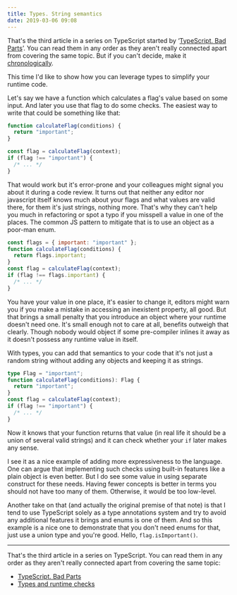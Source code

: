 ```yaml
---
title: Types. String semantics
date: 2019-03-06 09:08
---
```


That's the third article in a series on TypeScript started by ‘[TypeScript. Bad Parts](ts_bad_parts.html)’. You can read them in any order as they aren't really connected apart from covering the same topic. But if you can't decide, make it [chronologically](ts_bad_parts.html).

This time I'd like to show how you can leverage types to simplify your runtime code.

Let's say we have a function which calculates a flag's value based on some input. And later you use that flag to do some checks. The easiest way to write that could be something like that:

```javascript
function calculateFlag(conditions) {
  return "important";
}

const flag = calculateFlag(context);
if (flag !== "important") {
  /* ... */
}
```

That would work but it's error-prone and your colleagues might signal you about it during a code review. It turns out that neither any editor nor javascript itself knows much about your flags and what values are valid there, for them it's just strings, nothing more. That's why they can't help you much in refactoring or spot a typo if you misspell a value in one of the places. The common JS pattern to mitigate that is to use an object as a poor-man enum.

```javascript
const flags = { important: "important" };
function calculateFlag(conditions) {
  return flags.important;
}
const flag = calculateFlag(context);
if (flag !== flags.important) {
  /* ... */
}
```

You have your value in one place, it's easier to change it, editors might warn you if you make a mistake in accessing an inexistent property, all good. But that brings a small penalty that you introduce an object where your runtime doesn't need one. It's small enough not to care at all, benefits outweigh that clearly. Though nobody would object if some pre-compiler inlines it away as it doesn't possess any runtime value in itself.

With types, you can add that semantics to your code that it's not just a random string without adding any objects and keeping it as strings.

```typescript
type Flag = "important";
function calculateFlag(conditions): Flag {
  return "important";
}
const flag = calculateFlag(context);
if (flag !== "important") {
  /* ... */
}
```

Now it knows that your function returns that value (in real life it should be a union of several valid strings) and it can check whether your `if` later makes any sense.

I see it as a nice example of adding more expressiveness to the language. One can argue that implementing such checks using built-in features like a plain object is even better. But I do see some value in using separate construct for these needs. Having fewer concepts is better in terms you should not have too many of them. Otherwise, it would be too low-level.

Another take on that (and actually the original premise of that note) is that I tend to use TypeScript solely as a type annotations system and try to avoid any additional features it brings and enums is one of them. And so this example is a nice one to demonstrate that you don't need enums for that, just use a union type and you're good. Hello, `flag.isImportant()`.

---

That's the third article in a series on TypeScript. You can read them in any order as they aren't really connected apart from covering the same topic:

- [TypeScript. Bad Parts](ts_bad_parts.html)
- [Types and runtime checks](types_runtime_checks.html)

